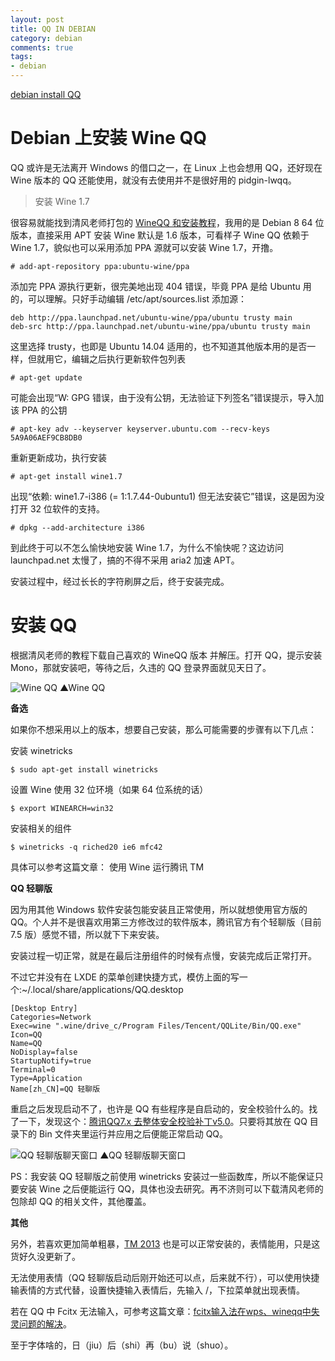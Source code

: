 ```yaml
---
layout: post
title: QQ IN DEBIAN
category: debian
comments: true
tags:
- debian
---
```


[debian install QQ](http://blog.fooleap.org/wineqq-for-debian.html)

# Debian 上安装 Wine QQ

QQ 或许是无法离开 Windows 的借口之一，在 Linux 上也会想用 QQ，还好现在 Wine 版本的 QQ 还能使用，就没有去使用并不是很好用的 pidgin-lwqq。

> 安装 Wine 1.7

很容易就能找到清风老师打包的 [WineQQ 和安装教程](http://phpcj.org/wineqq/)，我用的是 Debian 8 64 位版本，直接采用 APT 安装 Wine 默认是 1.6 版本，可看样子 Wine QQ 依赖于 Wine 1.7，貌似也可以采用添加 PPA 源就可以安装 Wine 1.7，开撸。

    # add-apt-repository ppa:ubuntu-wine/ppa

添加完 PPA 源执行更新，很完美地出现 404 错误，毕竟 PPA 是给 Ubuntu 用的，可以理解。只好手动编辑 /etc/apt/sources.list 添加源：

```
deb http://ppa.launchpad.net/ubuntu-wine/ppa/ubuntu trusty main 
deb-src http://ppa.launchpad.net/ubuntu-wine/ppa/ubuntu trusty main
```

这里选择 trusty，也即是 Ubuntu 14.04 适用的，也不知道其他版本用的是否一样，但就用它，编辑之后执行更新软件包列表

    # apt-get update

可能会出现“W: GPG 错误，由于没有公钥，无法验证下列签名”错误提示，导入加该 PPA 的公钥

    # apt-key adv --keyserver keyserver.ubuntu.com --recv-keys 5A9A06AEF9CB8DB0

重新更新成功，执行安装

    # apt-get install wine1.7

出现“依赖: wine1.7-i386 (= 1:1.7.44-0ubuntu1) 但无法安装它”错误，这是因为没打开 32 位软件的支持。

    # dpkg --add-architecture i386

到此终于可以不怎么愉快地安装 Wine 1.7，为什么不愉快呢？这边访问 launchpad.net 太慢了，搞的不得不采用 aria2 加速 APT。

安装过程中，经过长长的字符刷屏之后，终于安装完成。

# **安装 QQ**

根据清风老师的教程下载自己喜欢的 WineQQ 版本 并解压。打开 QQ，提示安装 Mono，那就安装吧，等待之后，久违的 QQ 登录界面就见天日了。

![Wine QQ](http://source.fooleap.org/wineqq-for-debian-01.png)
▲Wine QQ

**备选**

如果你不想采用以上的版本，想要自己安装，那么可能需要的步骤有以下几点：

安装 winetricks

    $ sudo apt-get install winetricks

设置 Wine 使用 32 位环境（如果 64 位系统的话）

    $ export WINEARCH=win32

安装相关的组件

    $ winetricks -q riched20 ie6 mfc42

具体可以参考这篇文章： 使用 Wine 运行腾讯 TM

**QQ 轻聊版**

因为用其他 Windows 软件安装包能安装且正常使用，所以就想使用官方版的 QQ。个人并不是很喜欢用第三方修改过的软件版本，腾讯官方有个轻聊版（目前 7.5 版）感觉不错，所以就下下来安装。

安装过程一切正常，就是在最后注册组件的时候有点慢，安装完成后正常打开。

不过它并没有在 LXDE 的菜单创建快捷方式，模仿上面的写一个:~/.local/share/applications/QQ.desktop

```
[Desktop Entry]
Categories=Network
Exec=wine ".wine/drive_c/Program Files/Tencent/QQLite/Bin/QQ.exe"
Icon=QQ
Name=QQ
NoDisplay=false
StartupNotify=true
Terminal=0
Type=Application
Name[zh_CN]=QQ 轻聊版
```

重启之后发现启动不了，也许是 QQ 有些程序是自启动的，安全校验什么的。找了一下，发现这个：[腾讯QQ7.x 去整体安全校验补丁v5.0](http://www.zdfans.com/589.html)。只要将其放在 QQ 目录下的 Bin 文件夹里运行并应用之后便能正常启动 QQ。

![QQ 轻聊版聊天窗口](http://source.fooleap.org/wineqq-for-debian-02.png)
▲QQ 轻聊版聊天窗口

PS：我安装 QQ 轻聊版之前使用 winetricks 安装过一些函数库，所以不能保证只要安装 Wine 之后便能运行 QQ，具体也没去研究。再不济则可以下载清风老师的包除却 QQ 的相关文件，其他覆盖。

**其他**

另外，若喜欢更加简单粗暴，[TM 2013](http://source.fooleap.org/wineqq-for-debian-02.png) 也是可以正常安装的，表情能用，只是这货好久没更新了。

无法使用表情（QQ 轻聊版启动后刚开始还可以点，后来就不行），可以使用快捷输表情的方式代替，设置快捷输入表情后，先输入 /，下拉菜单就出现表情。

若在 QQ 中 Fcitx 无法输入，可参考这篇文章：[fcitx输入法在wps、wineqq中失灵问题的解决](http://segmentfault.com/a/1190000000361008)。

至于字体啥的，日（jiu）后（shi）再（bu）说（shuo）。

